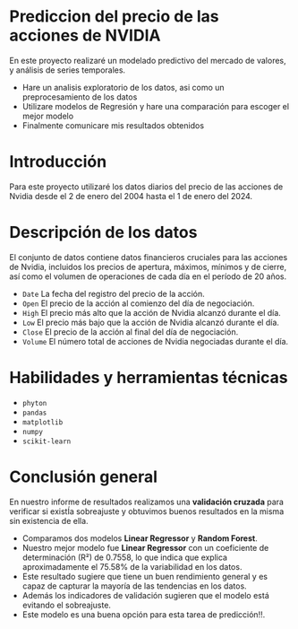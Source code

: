 # Prediccion del precio de las acciones de NVIDIA
En este proyecto realizaré un modelado predictivo del mercado de valores, y análisis de series temporales.
- Hare un analisis exploratorio de los datos, asi como un preprocesamiento de los datos 
- Utilizare modelos de Regresión y hare una comparación para escoger el mejor modelo 
- Finalmente comunicare mis resultados obtenidos 

# Introducción
Para este proyecto utilizaré los datos diarios del precio de las acciones de Nvidia desde el 2 de enero del 2004 hasta el 1 de enero del 2024.
# Descripción de los datos
El conjunto de datos contiene datos financieros cruciales para las acciones de Nvidia, incluidos los precios de apertura, máximos, mínimos y de cierre, así como el volumen de operaciones de cada día en el período de 20 años. 
- `Date` La fecha del registro del precio de la acción.
- `Open` El precio de la acción al comienzo del día de negociación.
- `High`  El precio más alto que la acción de Nvidia alcanzó durante el día.
- `Low` El precio más bajo que la acción de Nvidia alcanzó durante el día.
- `Close` El precio de la acción al final del día de negociación.
- `Volume`  El número total de acciones de Nvidia negociadas durante el día.
# Habilidades y herramientas técnicas
- `phyton`
- `pandas`
- `matplotlib`
- `numpy`
- `scikit-learn`
# Conclusión general
En nuestro informe de resultados realizamos una **validación cruzada** para verificar si existÍa sobreajuste y obtuvimos buenos resultados en la misma sin existencia de ella.

- Comparamos dos modelos **Linear Regressor** y **Random Forest**.
- Nuestro mejor modelo fue **Linear Regressor** con un coeficiente de determinación (R²) de 0.7558, lo que indica que explica aproximadamente el 75.58% de la variabilidad en los datos.
- Este resultado sugiere que tiene un buen rendimiento general y es capaz de capturar la mayoría de las tendencias en los datos. 
- Además los indicadores de validación sugieren que el modelo está evitando el sobreajuste.
- Este modelo es  una buena opción para esta tarea de predicción!!.
